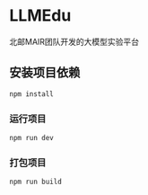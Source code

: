 # LLMEdu

北邮MAIR团队开发的大模型实验平台

## 安装项目依赖

```sh
npm install
```

### 运行项目

```sh
npm run dev
```

### 打包项目

```sh
npm run build
```
